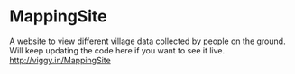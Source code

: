 MappingSite
===========

A website to view different village data collected by people on the ground. Will keep updating the code here if you want to see it live. http://viggy.in/MappingSite
